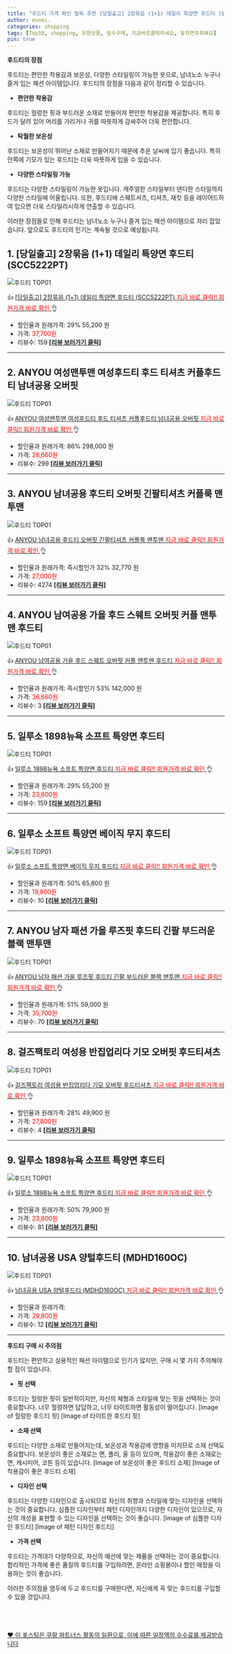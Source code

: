 ```yaml
---
title: "후드티 가격 확인 필독 추천 [당일출고] 2장묶음 (1+1) 데일리 특양면 후드티 (SCC5222PT) 비교 장점 구매가이드"
author: eunmi.
categories: shopping
tags: [Top10, shopping, 유행상품, 필수구매, 지금바로클릭하세요, 놓치면후회해요]
pin: true
---
```

**후드티의 장점**

후드티는 편안한 착용감과 보온성, 다양한 스타일링이 가능한 옷으로, 남녀노소 누구나 즐겨 입는 패션 아이템입니다. 후드티의 장점을 다음과 같이 정리할 수 있습니다.

* **편안한 착용감**

후드티는 헐렁한 핏과 부드러운 소재로 만들어져 편안한 착용감을 제공합니다. 특히 후드가 달려 있어 머리를 가리거나 귀를 따뜻하게 감싸주어 더욱 편안합니다.

* **탁월한 보온성**

후드티는 보온성이 뛰어난 소재로 만들어지기 때문에 추운 날씨에 입기 좋습니다. 특히 안쪽에 기모가 있는 후드티는 더욱 따뜻하게 입을 수 있습니다.

* **다양한 스타일링 가능**

후드티는 다양한 스타일링이 가능한 옷입니다. 캐주얼한 스타일부터 댄디한 스타일까지 다양한 스타일에 어울립니다. 또한, 후드티에 스웨트셔츠, 티셔츠, 재킷 등을 레이어드하여 입으면 더욱 스타일리시하게 연출할 수 있습니다.

이러한 장점들로 인해 후드티는 남녀노소 누구나 즐겨 입는 패션 아이템으로 자리 잡았습니다. 앞으로도 후드티의 인기는 계속될 것으로 예상됩니다.

   

## 1. [당일출고] 2장묶음 (1+1) 데일리 특양면 후드티 (SCC5222PT)

![후드티 TOP01](https://thumbnail8.coupangcdn.com/thumbnails/remote/230x230ex/image/vendor_inventory/e714/6fdf42b2bf09797eb80e4c473900ab30cfd653517c57c1e9381a2df900bf.jpg)


👍 [[당일출고] 2장묶음 (1+1) 데일리 특양면 후드티 (SCC5222PT) <font color=red> 지금 바로 클릭!! 회원가격 바로 확인 </font> ](https://link.coupang.com/re/AFFSDP?lptag=AF3617701&subid=GithubCoopas&pageKey=6047077230&traceid=V0-153&itemId=11072406703&vendorItemId=78351876776) 👌 


- 할인율과 원래가격: 29%  55,200   원
- 가격: <span style='color:red'>37,700원</span>
- 리뷰수: 159  [**[리뷰 보러가기 클릭]**](https://link.coupang.com/re/AFFSDP?lptag=AF3617701&subid=GithubCoopas&pageKey=6047077230&traceid=V0-153&itemId=11072406703&vendorItemId=78351876776)

---


   

## 2. ANYOU 여성맨투맨 여성후드티 후드 티셔츠 커플후드티 남녀공용 오버핏

![후드티 TOP01](https://thumbnail9.coupangcdn.com/thumbnails/remote/230x230ex/image/vendor_inventory/097f/9ca6c89bfaabf175ace461c3046d2a726af3da88fad5026ed2a6a8571689.jpeg)


👍 [ANYOU 여성맨투맨 여성후드티 후드 티셔츠 커플후드티 남녀공용 오버핏 <font color=red> 지금 바로 클릭!! 회원가격 바로 확인 </font> ](https://link.coupang.com/re/AFFSDP?lptag=AF3617701&subid=GithubCoopas&pageKey=7523415385&traceid=V0-153&itemId=19736926566&vendorItemId=87031374424) 👌 


- 할인율과 원래가격: 86%  298,000   원
- 가격: <span style='color:red'>28,660원</span>
- 리뷰수: 299  [**[리뷰 보러가기 클릭]**](https://link.coupang.com/re/AFFSDP?lptag=AF3617701&subid=GithubCoopas&pageKey=7523415385&traceid=V0-153&itemId=19736926566&vendorItemId=87031374424)

---


   

## 3. ANYOU 남녀공용 후드티 오버핏 긴팔티셔츠 커플룩 맨투맨

![후드티 TOP01](https://thumbnail8.coupangcdn.com/thumbnails/remote/230x230ex/image/vendor_inventory/71e9/ea244cc5ea8071977ac01fc968587eccf382a7cc24cc2d33e2d0684f9b0a.jpg)


👍 [ANYOU 남녀공용 후드티 오버핏 긴팔티셔츠 커플룩 맨투맨 <font color=red> 지금 바로 클릭!! 회원가격 바로 확인 </font> ](https://link.coupang.com/re/AFFSDP?lptag=AF3617701&subid=GithubCoopas&pageKey=7650290565&traceid=V0-153&itemId=20353687796&vendorItemId=87686596340) 👌 


- 할인율과 원래가격: 즉시할인가 32%  32,770   원
- 가격: <span style='color:red'>27,000원</span>
- 리뷰수: 4274  [**[리뷰 보러가기 클릭]**](https://link.coupang.com/re/AFFSDP?lptag=AF3617701&subid=GithubCoopas&pageKey=7650290565&traceid=V0-153&itemId=20353687796&vendorItemId=87686596340)

---


   

## 4. ANYOU 남여공용 가을 후드 스웨트 오버핏 커플 맨투맨 후드티

![후드티 TOP01](https://thumbnail7.coupangcdn.com/thumbnails/remote/230x230ex/image/vendor_inventory/f9d8/13ae6f86112d82e7b2e8727ca2b25bb732a747ed9f6f90ff81fa5b7ab216.jpeg)


👍 [ANYOU 남여공용 가을 후드 스웨트 오버핏 커플 맨투맨 후드티 <font color=red> 지금 바로 클릭!! 회원가격 바로 확인 </font> ](https://link.coupang.com/re/AFFSDP?lptag=AF3617701&subid=GithubCoopas&pageKey=7714152121&traceid=V0-153&itemId=20685959861&vendorItemId=87669893302) 👌 


- 할인율과 원래가격: 즉시할인가 53%  142,000   원
- 가격: <span style='color:red'>36,660원</span>
- 리뷰수: 3  [**[리뷰 보러가기 클릭]**](https://link.coupang.com/re/AFFSDP?lptag=AF3617701&subid=GithubCoopas&pageKey=7714152121&traceid=V0-153&itemId=20685959861&vendorItemId=87669893302)

---


   

## 5. 일루소 1898뉴욕 소프트 특양면 후드티

![후드티 TOP01](https://thumbnail7.coupangcdn.com/thumbnails/remote/230x230ex/image/vendor_inventory/5767/3298d4a23d5ef3c605896a3caa89b948b60572dee47aea6f794e36bfda4e.jpg)


👍 [일루소 1898뉴욕 소프트 특양면 후드티 <font color=red> 지금 바로 클릭!! 회원가격 바로 확인 </font> ](https://link.coupang.com/re/AFFSDP?lptag=AF3617701&subid=GithubCoopas&pageKey=7521024331&traceid=V0-153&itemId=19725847703&vendorItemId=86941504033) 👌 


- 할인율과 원래가격: 29%  55,200   원
- 가격: <span style='color:red'>23,800원</span>
- 리뷰수: 159  [**[리뷰 보러가기 클릭]**](https://link.coupang.com/re/AFFSDP?lptag=AF3617701&subid=GithubCoopas&pageKey=7521024331&traceid=V0-153&itemId=19725847703&vendorItemId=86941504033)

---


   

## 6. 일루소 소프트 특양면 베이직 무지 후드티

![후드티 TOP01](https://thumbnail6.coupangcdn.com/thumbnails/remote/230x230ex/image/vendor_inventory/5bd4/29db372df685e467302beea78f169ce474da2824643aa74a649f31d15646.jpg)


👍 [일루소 소프트 특양면 베이직 무지 후드티 <font color=red> 지금 바로 클릭!! 회원가격 바로 확인 </font> ](https://link.coupang.com/re/AFFSDP?lptag=AF3617701&subid=GithubCoopas&pageKey=6285676894&traceid=V0-153&itemId=12927099242&vendorItemId=80339077799) 👌 


- 할인율과 원래가격: 50%  65,800   원
- 가격: <span style='color:red'>19,800원</span>
- 리뷰수: 10  [**[리뷰 보러가기 클릭]**](https://link.coupang.com/re/AFFSDP?lptag=AF3617701&subid=GithubCoopas&pageKey=6285676894&traceid=V0-153&itemId=12927099242&vendorItemId=80339077799)

---


   

## 7. ANYOU 남자 패션 가을 루즈핏 후드티 긴팔 부드러운 블랙 맨투맨

![후드티 TOP01](https://thumbnail7.coupangcdn.com/thumbnails/remote/230x230ex/image/vendor_inventory/c901/76b65b8e2913b690e4e638a61424aa813ab0705b6ff3265fa10d887a6a1b.jpg)


👍 [ANYOU 남자 패션 가을 루즈핏 후드티 긴팔 부드러운 블랙 맨투맨 <font color=red> 지금 바로 클릭!! 회원가격 바로 확인 </font> ](https://link.coupang.com/re/AFFSDP?lptag=AF3617701&subid=GithubCoopas&pageKey=7520952345&traceid=V0-153&itemId=19725582020&vendorItemId=87111298317) 👌 


- 할인율과 원래가격: 51%  59,000   원
- 가격: <span style='color:red'>35,700원</span>
- 리뷰수: 70  [**[리뷰 보러가기 클릭]**](https://link.coupang.com/re/AFFSDP?lptag=AF3617701&subid=GithubCoopas&pageKey=7520952345&traceid=V0-153&itemId=19725582020&vendorItemId=87111298317)

---


   

## 8. 걸즈팩토리 여성용 반집업리다 기모 오버핏 후드티셔츠

![후드티 TOP01](https://thumbnail9.coupangcdn.com/thumbnails/remote/230x230ex/image/vendor_inventory/e4f3/d664c8cbd0654e28c318eccd15a59d9e3b7719ba7f57173a7c796e4d7a2c.jpg)


👍 [걸즈팩토리 여성용 반집업리다 기모 오버핏 후드티셔츠 <font color=red> 지금 바로 클릭!! 회원가격 바로 확인 </font> ](https://link.coupang.com/re/AFFSDP?lptag=AF3617701&subid=GithubCoopas&pageKey=6854640996&traceid=V0-153&itemId=16342060976&vendorItemId=83533908020) 👌 


- 할인율과 원래가격: 28%  49,900   원
- 가격: <span style='color:red'>27,800원</span>
- 리뷰수: 4  [**[리뷰 보러가기 클릭]**](https://link.coupang.com/re/AFFSDP?lptag=AF3617701&subid=GithubCoopas&pageKey=6854640996&traceid=V0-153&itemId=16342060976&vendorItemId=83533908020)

---


   

## 9. 일루소 1898뉴욕 소프트 특양면 후드티

![후드티 TOP01](https://thumbnail9.coupangcdn.com/thumbnails/remote/230x230ex/image/vendor_inventory/d3d0/ce861428d60d2b832c013df94cbd403aa26882914148eaf7594b60941233.jpg)


👍 [일루소 1898뉴욕 소프트 특양면 후드티 <font color=red> 지금 바로 클릭!! 회원가격 바로 확인 </font> ](https://link.coupang.com/re/AFFSDP?lptag=AF3617701&subid=GithubCoopas&pageKey=7521024331&traceid=V0-153&itemId=19725847686&vendorItemId=86941503938) 👌 


- 할인율과 원래가격: 50%  79,900   원
- 가격: <span style='color:red'>23,800원</span>
- 리뷰수: 81  [**[리뷰 보러가기 클릭]**](https://link.coupang.com/re/AFFSDP?lptag=AF3617701&subid=GithubCoopas&pageKey=7521024331&traceid=V0-153&itemId=19725847686&vendorItemId=86941503938)

---


   

## 10. 남녀공용 USA 양털후드티 (MDHD160OC)

![후드티 TOP01](https://thumbnail7.coupangcdn.com/thumbnails/remote/230x230ex/image/vendor_inventory/8e32/c28f7bde3c2b651dbb460c398011b8425585b51831702ae5fa5886223024.jpg)


👍 [남녀공용 USA 양털후드티 (MDHD160OC) <font color=red> 지금 바로 클릭!! 회원가격 바로 확인 </font> ](https://link.coupang.com/re/AFFSDP?lptag=AF3617701&subid=GithubCoopas&pageKey=6189696647&traceid=V0-153&itemId=12208860971&vendorItemId=79479720714) 👌 


- 할인율과 원래가격: 
- 가격: <span style='color:red'>29,800원</span>
- 리뷰수: 12  [**[리뷰 보러가기 클릭]**](https://link.coupang.com/re/AFFSDP?lptag=AF3617701&subid=GithubCoopas&pageKey=6189696647&traceid=V0-153&itemId=12208860971&vendorItemId=79479720714)

---
**후드티 구매 시 주의점**

후드티는 편안하고 실용적인 패션 아이템으로 인기가 많지만, 구매 시 몇 가지 주의해야 할 점이 있습니다.

* **핏 선택**

후드티는 헐렁한 핏이 일반적이지만, 자신의 체형과 스타일에 맞는 핏을 선택하는 것이 중요합니다. 너무 헐렁하면 답답하고, 너무 타이트하면 활동성이 떨어집니다.
[Image of 헐렁한 후드티 핏]
[Image of 타이트한 후드티 핏]

* **소재 선택**

후드티는 다양한 소재로 만들어지는데, 보온성과 착용감에 영향을 미치므로 소재 선택도 중요합니다. 보온성이 좋은 소재로는 면, 폴리, 울 등이 있으며, 착용감이 좋은 소재로는 면, 캐시미어, 코튼 등이 있습니다.
[Image of 보온성이 좋은 후드티 소재]
[Image of 착용감이 좋은 후드티 소재]

* **디자인 선택**

후드티는 다양한 디자인으로 출시되므로 자신의 취향과 스타일에 맞는 디자인을 선택하는 것이 중요합니다. 심플한 디자인부터 패턴 디자인까지 다양한 디자인이 있으므로, 자신의 개성을 표현할 수 있는 디자인을 선택하는 것이 좋습니다.
[Image of 심플한 디자인 후드티]
[Image of 패턴 디자인 후드티]

* **가격 선택**

후드티는 가격대가 다양하므로, 자신의 예산에 맞는 제품을 선택하는 것이 중요합니다. 합리적인 가격에 좋은 품질의 후드티를 구입하려면, 온라인 쇼핑몰이나 할인 매장을 이용하는 것이 좋습니다.

이러한 주의점을 염두에 두고 후드티를 구매한다면, 자신에게 꼭 맞는 후드티를 구입할 수 있을 것입니다.<br><br><br><br><br> [ ❤  이 포스팅은 쿠팡 파트너스 활동의 일환으로, 이에 따른 일정액의 수수료를 제공받습니다](https://link.coupang.com/a/bcEFyh)